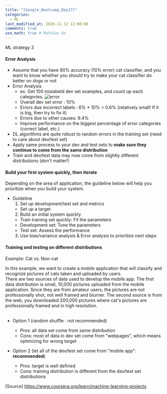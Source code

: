 ```yaml
---
title: "[Google_Bootcamp_Day17]"
categories: 
  - ML
last_modified_at: 2020-11-12 12:00:00
comments: true
use_math: true # MathJax On
---
```

ML strategy 3

#### Error Analysis
- Assume that you have 90% accuracy (10% error) cat classifier, and you want to know whether you should try to make your cat classifier do better on dogs or not
- Error Analysis
  - ex. Get 100 mislabeld dev set examples, and count up each categories.
  ![error](https://user-images.githubusercontent.com/62474292/101439375-b665e080-3957-11eb-8128-bd0d1b476bcb.png)
  - Overall dev set error : 10%
  - Errors due incorrect labels : 6% * 10% = 0.6% (relatively small! If it is big, then try to fix it)
  - Errors due to other causes: 9.4%
  - Improve performance on the biggest percentage of error categories (correct label, etc.)
- DL algorithms are quite robust to random errors in the training set (need to care about dev/test set)
- Apply same process to your dev and test sets to **make sure they continue to come from the same distribution**
- Train and dev/test data may now come from slightly different distributions (don't matter!)

#### Build your first system quickly, then iterate

Depending on the area of application, the guideline below will help you prioritize when you build your system.

- Guideline
  1. Set up development/test set and metrics
    - Set up a target
  2. Build an initial system quickly
    - Train training set quickly: Fit the parameters
    - Development set: Tune the parameters
    - Test set: Assess the performance
  3. Use bias/variance analysis & Error analysis to prioritize next steps
  
#### Training and testing on different distributions

Example: Cat vs. Non-cat 


In this example, we want to create a mobile application that will classify and recognize pictures of cats taken and uploaded by users. <br>
There are two sources of data used to develop the mobile app. The first data distribution is small, 10,000 pictures uploaded from the mobile application. Since they are from amateur users, the pictures are not professionally shot, not well framed and blurrier. The second source is from the web, you downloaded 200,000 pictures where cat's pictures are professionally framed and in high resolution. <br><br>

- Option 1 (random shuffle : not recommended)
  - Pros: all data set come from same distribution
  - Cons: most of data in dev set come from "webpages", which means optimizing for wrong target
- Option 2 (let all of the dev/test set come from "mobile app": **recommended**)


  - Pros: target is well defined
  - Cons: training distribution is different from the dev/test set distributions

[Source] https://www.coursera.org/learn/machine-learning-projects
